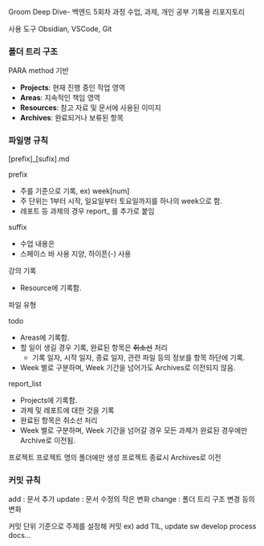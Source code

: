 Groom Deep Dive- 백엔드 5회차 과정 수업, 과제, 개인 공부 기록용 리포지토리

사용 도구
Obsidian, VSCode, Git

### 폴더 트리 구조

PARA method 기반
- **Projects**: 현재 진행 중인 작업 영역
- **Areas**: 지속적인 책임 영역
- **Resources**: 참고 자료 및 문서에 사용된 이미지
- **Archives**: 완료되거나 보류된 항목

### 파일명 규칙
[prefix]_[sufix].md

prefix
- 주를 기준으로 기록, ex) week[num]
- 주 단위는 1부터 시작, 일요일부터 토요일까지를 하나의 week으로 함.
- 레포트 등 과제의 경우 report_ 를 추가로 붙임

suffix
- 수업 내용은 
- 스페이스 바 사용 지양, 하이픈(-) 사용

강의 기록
- Resource에 기록함.

파일 유형

todo
- Areas에 기록함.
- 할 일이 생길 경우 기록, 완료된 항목은 ~~취소선~~ 처리
	- 기록 일자, 시작 일자, 종료 일자, 관련 파일 등의 정보를 항목 하단에 기록.
- Week 별로 구분하며, Week 기간을 넘어가도 Archives로 이전되지 않음.

report_list
- Projects에 기록함.
- 과제 및 레포트에 대한 것을 기록
- 완료된 항목은 취소선 처리
- Week 별로 구분하며, Week 기간을 넘어갈 경우 모든 과제가 완료된 경우에만 Archive로 이전됨.

프로젝트
프로젝트 명의 폴더에만 생성
프로젝트 종료시 Archives로 이전

### 커밋 규칙
add : 문서 추가
update : 문서 수정의 작은 변화
change : 폴더 트리 구조 변경 등의 변화

커밋 단위 기준으로 주제를 설정해 커밋
ex) add TIL, update sw develop process docs...